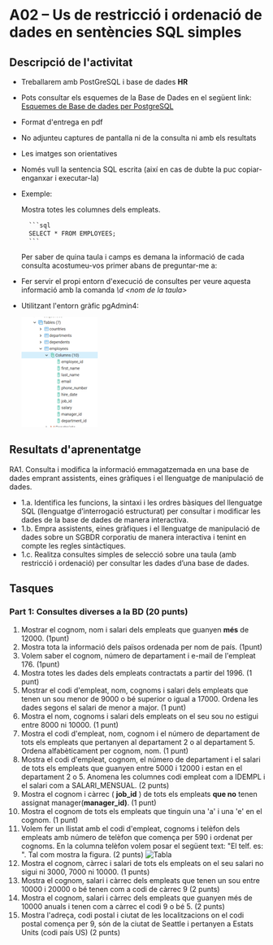 # A02 – Us de restricció i ordenació de dades en sentències SQL simples

## Descripció de l'activitat

- Treballarem amb PostGreSQL i base de dades **HR**
- Pots consultar els esquemes de la Base de Dades en el següent link: [Esquemes de Base de dades per PostgreSQL](https://github.com/sapa-basededades/M02-M10-Bases-de-Dades/tree/main/1%20-%20Llenguatge%20SQL%20DML%20i%20DDL/DATABASES/POSTGRESQL)
- Format d'entrega en pdf
- No adjunteu captures de pantalla ni de la consulta ni amb els resultats
- Les imatges son orientatives
- Només vull la sentencia SQL escrita (així en cas de dubte la puc copiar-enganxar i executar-la)
- Exemple:

    Mostra totes les columnes dels empleats.

        ```sql
        SELECT * FROM EMPLOYEES; 
        ```

    Per saber de quina taula i camps es demana la informació de cada consulta acostumeu-vos primer abans de preguntar-me a:

- Fer servir el propi entorn d'execució de consultes per veure aquesta informació amb la comanda *\d \<nom de la taula\>*
- Utilitzant l'entorn gràfic pgAdmin4:
  
  ![Tabla](assets/pgadmin.png?raw=true)

## Resultats d'aprenentatge

RA1. Consulta i modifica la informació emmagatzemada en una base de dades emprant assistents, eines gràfiques i el llenguatge de manipulació de dades.
- 1.a. Identifica les funcions, la sintaxi i les ordres bàsiques del llenguatge SQL (llenguatge d’interrogació estructurat) per consultar i modificar les dades de la base de dades de manera interactiva.
- 1.b. Empra assistents, eines gràfiques i el llenguatge de manipulació de dades sobre un SGBDR corporatiu de manera interactiva i tenint en compte les regles sintàctiques.
- 1.c. Realitza consultes simples de selecció sobre una taula (amb restricció i ordenació) per consultar les dades d’una base de dades.

## Tasques

### Part 1: Consultes diverses a la BD (20 punts)

1. Mostrar el cognom, nom i salari dels empleats que guanyen **més** de 12000. (1punt)
2. Mostra tota la informació dels països ordenada per nom de país. (1punt)
3. Volem saber el cognom, número de departament i e-mail de l'empleat 176. (1punt)
4. Mostra totes les dades dels empleats contractats a partir del 1996. (1 punt)
5. Mostrar el codi d'empleat, nom, cognoms i salari dels empleats que tenen un sou menor de 9000 o bé superior o igual a 17000. Ordena les dades segons el salari de menor a major. (1 punt)
6. Mostra el nom, cognoms i salari dels empleats on el seu sou no estigui entre 8000 ni 10000. (1 punt)
7. Mostra el codi d'empleat, nom, cognom i el número de departament de tots els empleats que pertanyen al departament 2 o al departament 5. Ordena alfabèticament per cognom, nom. (1 punt)
8. Mostra el codi d'empleat, cognom, el número de departament i el salari de tots els empleats que guanyen entre 5000 i 12000 i estan en el departament 2 o 5. Anomena les columnes codi empleat com a IDEMPL i el salari com a SALARI\_MENSUAL. (2 punts)
9. Mostra el cognom i càrrec ( **job\_id** ) de tots els empleats **que no** tenen assignat manager(**manager\_id)**. (1 punt)
10. Mostra el cognom de tots els empleats que tinguin una 'a' i una 'e' en el cognom. (1 punt)
11. Volem fer un llistat amb el codi d'empleat, cognoms i telèfon dels empleats amb número de telèfon que comença per 590 i ordenat per cognoms. En la columna telèfon volem posar el següent text: "El telf. es: ". Tal com mostra la figura. (2 punts)
    ![Tabla](https://github.com/sapa-basededades/M02-M10-Bases-de-Dades/blob/main/master/activitats/m02_A02_im1.png?raw=true)
12. Mostra el cognom, càrrec i salari de tots els empleats on el seu salari no sigui ni 3000, 7000 ni 10000. (1 punts)
13. Mostra el cognom, salari i càrrec dels empleats que tenen un sou entre 10000 i 20000 o bé tenen com a codi de càrrec 9 (2 punts)
14. Mostra el cognom, salari i càrrec dels empleats que guanyen més de 10000 anuals i tenen com a càrrec el codi 9 o bé 5. (2 punts)
15. Mostra l'adreça, codi postal i ciutat de les localitzacions on el codi postal comença per 9, són de la ciutat de Seattle i pertanyen a Estats Units (codi país US) (2 punts)

